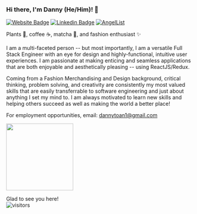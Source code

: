 ### Hi there, I'm Danny (He/Him)! 👋
[![Website Badge](https://img.shields.io/badge/Portfolio-%23000000.svg?style=for-the-badge&logo=firefox&logoColor=#FF7139)](https://dannytoan.github.io/)
[![Linkedin Badge](https://img.shields.io/badge/linkedin-%230077B5.svg?style=for-the-badge&logo=linkedin&logoColor=white)](https://www.linkedin.com/in/dannytoan/)
[![AngelList](https://img.shields.io/badge/AngelList-%23D4D4D4.svg?style=for-the-badge&logo=AngelList&logoColor=black)](https://angel.co/u/danny-t-2)


<!--
**dannytoan/dannytoan** is a ✨ _special_ ✨ repository because its `README.md` (this file) appears on your GitHub profile.

Here are some ideas to get you started:

- 🔭 I’m currently working on ...
- 🌱 I’m currently learning ...
- 👯 I’m looking to collaborate on ...
- 🤔 I’m looking for help with ...
- 💬 Ask me about ...
- 📫 How to reach me: ...
- 😄 Pronouns: ...
- ⚡ Fun fact: ...
-->



Plants 🌱, coffee ☕, matcha 🍵, and fashion enthusiast ✨

I am a multi-faceted person -- but most importantly, I am a versatile Full Stack Engineer with an eye for design and highly-functional, intuitive user experiences. I am passionate at making enticing and seamless applications that are both enjoyable and aesthetically pleasing -- using ReactJS/Redux.

Coming from a Fashion Merchandising and Design background, critical thinking, problem solving, and creativity are consistently my most valued skills that are easily transferrable to software engineering and just about anything I set my mind to. I am always motivated to learn new skills and helping others succeed as well as making the world a better place!




For employment opportunities, email: dannytoan1@gmail.com


<img height="180em" src="https://github-readme-stats.vercel.app/api?username=dannytoan&show_icons=true&hide_border=true&&count_private=true&include_all_commits=true" />

Glad to see you here! 
<br/>
![visitors](https://visitor-badge.glitch.me/badge?page_id=page.id)

